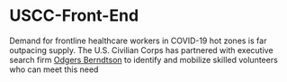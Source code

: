 # USCC-Front-End

Demand for frontline healthcare workers in COVID-19 hot zones is far outpacing supply. The U.S. Civilian Corps has partnered with executive search firm [Odgers Berndtson](https://www.odgersberndtson.com/en-us) to identify and mobilize skilled volunteers who can meet this need